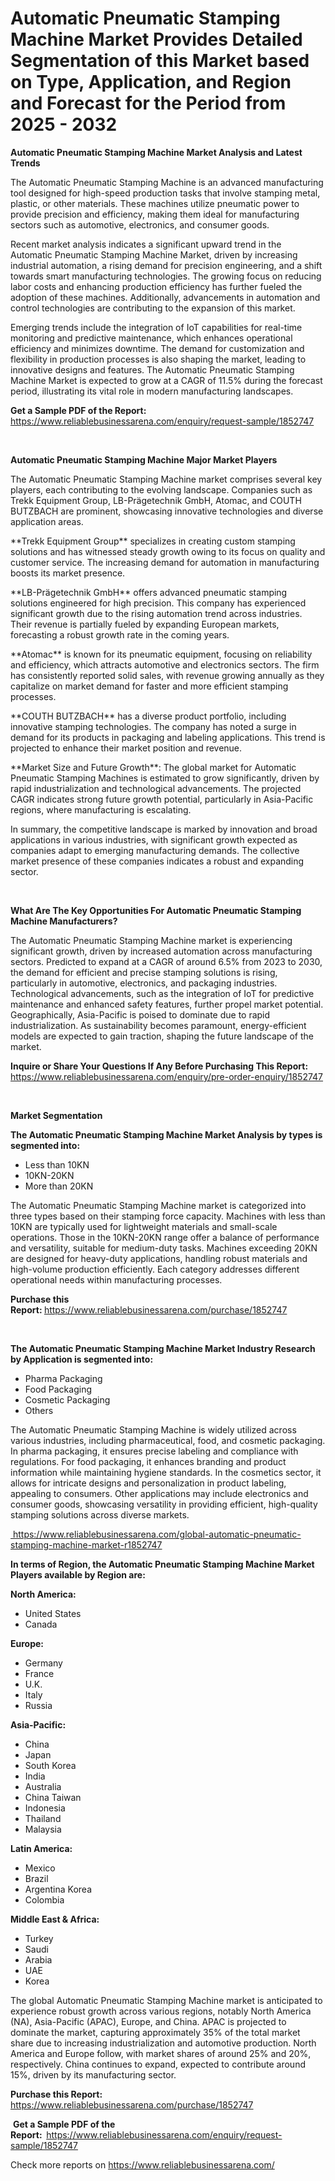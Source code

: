 <p><h1>Automatic Pneumatic Stamping Machine Market Provides Detailed Segmentation of this Market based on Type, Application, and Region and Forecast for the Period from 2025 - 2032</h1></p><p><strong>Automatic Pneumatic Stamping Machine Market Analysis and Latest Trends</strong></p>
<p><p>The Automatic Pneumatic Stamping Machine is an advanced manufacturing tool designed for high-speed production tasks that involve stamping metal, plastic, or other materials. These machines utilize pneumatic power to provide precision and efficiency, making them ideal for manufacturing sectors such as automotive, electronics, and consumer goods. </p><p>Recent market analysis indicates a significant upward trend in the Automatic Pneumatic Stamping Machine Market, driven by increasing industrial automation, a rising demand for precision engineering, and a shift towards smart manufacturing technologies. The growing focus on reducing labor costs and enhancing production efficiency has further fueled the adoption of these machines. Additionally, advancements in automation and control technologies are contributing to the expansion of this market.</p><p>Emerging trends include the integration of IoT capabilities for real-time monitoring and predictive maintenance, which enhances operational efficiency and minimizes downtime. The demand for customization and flexibility in production processes is also shaping the market, leading to innovative designs and features. The Automatic Pneumatic Stamping Machine Market is expected to grow at a CAGR of 11.5% during the forecast period, illustrating its vital role in modern manufacturing landscapes.</p></p>
<p><strong>Get a Sample PDF of the Report:&nbsp;</strong> <a href="https://www.reliablebusinessarena.com/enquiry/request-sample/1852747?utm_campaign=2889&utm_medium=2&utm_source=Github&utm_content=ia&utm_term=28022025&utm_id=automatic-pneumatic-stamping-machine">https://www.reliablebusinessarena.com/enquiry/request-sample/1852747</a></p>
<p>&nbsp;</p>
<p><strong>Automatic Pneumatic Stamping Machine Major Market Players</strong></p>
<p><p>The Automatic Pneumatic Stamping Machine market comprises several key players, each contributing to the evolving landscape. Companies such as Trekk Equipment Group, LB-Prägetechnik GmbH, Atomac, and COUTH BUTZBACH are prominent, showcasing innovative technologies and diverse application areas.</p><p>**Trekk Equipment Group** specializes in creating custom stamping solutions and has witnessed steady growth owing to its focus on quality and customer service. The increasing demand for automation in manufacturing boosts its market presence. </p><p>**LB-Prägetechnik GmbH** offers advanced pneumatic stamping solutions engineered for high precision. This company has experienced significant growth due to the rising automation trend across industries. Their revenue is partially fueled by expanding European markets, forecasting a robust growth rate in the coming years.</p><p>**Atomac** is known for its pneumatic equipment, focusing on reliability and efficiency, which attracts automotive and electronics sectors. The firm has consistently reported solid sales, with revenue growing annually as they capitalize on market demand for faster and more efficient stamping processes.</p><p>**COUTH BUTZBACH** has a diverse product portfolio, including innovative stamping technologies. The company has noted a surge in demand for its products in packaging and labeling applications. This trend is projected to enhance their market position and revenue.</p><p>**Market Size and Future Growth**: The global market for Automatic Pneumatic Stamping Machines is estimated to grow significantly, driven by rapid industrialization and technological advancements. The projected CAGR indicates strong future growth potential, particularly in Asia-Pacific regions, where manufacturing is escalating.</p><p>In summary, the competitive landscape is marked by innovation and broad applications in various industries, with significant growth expected as companies adapt to emerging manufacturing demands. The collective market presence of these companies indicates a robust and expanding sector.</p></p>
<p>&nbsp;</p>
<p><strong>What Are The Key Opportunities For Automatic Pneumatic Stamping Machine Manufacturers?</strong></p>
<p><p>The Automatic Pneumatic Stamping Machine market is experiencing significant growth, driven by increased automation across manufacturing sectors. Predicted to expand at a CAGR of around 6.5% from 2023 to 2030, the demand for efficient and precise stamping solutions is rising, particularly in automotive, electronics, and packaging industries. Technological advancements, such as the integration of IoT for predictive maintenance and enhanced safety features, further propel market potential. Geographically, Asia-Pacific is poised to dominate due to rapid industrialization. As sustainability becomes paramount, energy-efficient models are expected to gain traction, shaping the future landscape of the market.</p></p>
<p><strong>Inquire or Share Your Questions If Any Before Purchasing This Report:</strong> <a href="https://www.reliablebusinessarena.com/enquiry/pre-order-enquiry/1852747?utm_campaign=2889&utm_medium=2&utm_source=Github&utm_content=ia&utm_term=28022025&utm_id=automatic-pneumatic-stamping-machine">https://www.reliablebusinessarena.com/enquiry/pre-order-enquiry/1852747</a></p>
<p>&nbsp;</p>
<p><strong>Market Segmentation</strong></p>
<p><strong>The Automatic Pneumatic Stamping Machine Market Analysis by types is segmented into:</strong></p>
<p><ul><li>Less than 10KN</li><li>10KN-20KN</li><li>More than 20KN</li></ul></p>
<p><p>The Automatic Pneumatic Stamping Machine market is categorized into three types based on their stamping force capacity. Machines with less than 10KN are typically used for lightweight materials and small-scale operations. Those in the 10KN-20KN range offer a balance of performance and versatility, suitable for medium-duty tasks. Machines exceeding 20KN are designed for heavy-duty applications, handling robust materials and high-volume production efficiently. Each category addresses different operational needs within manufacturing processes.</p></p>
<p><strong>Purchase this Report:&nbsp;</strong><a href="https://www.reliablebusinessarena.com/purchase/1852747?utm_campaign=2889&utm_medium=2&utm_source=Github&utm_content=ia&utm_term=28022025&utm_id=automatic-pneumatic-stamping-machine">https://www.reliablebusinessarena.com/purchase/1852747</a></p>
<p>&nbsp;</p>
<p><strong>The Automatic Pneumatic Stamping Machine Market Industry Research by Application is segmented into:</strong></p>
<p><ul><li>Pharma Packaging</li><li>Food Packaging</li><li>Cosmetic Packaging</li><li>Others</li></ul></p>
<p><p>The Automatic Pneumatic Stamping Machine is widely utilized across various industries, including pharmaceutical, food, and cosmetic packaging. In pharma packaging, it ensures precise labeling and compliance with regulations. For food packaging, it enhances branding and product information while maintaining hygiene standards. In the cosmetics sector, it allows for intricate designs and personalization in product labeling, appealing to consumers. Other applications may include electronics and consumer goods, showcasing versatility in providing efficient, high-quality stamping solutions across diverse markets.</p></p>
<p><a href="https://www.reliablebusinessarena.com/global-automatic-pneumatic-stamping-machine-market-r1852747?utm_campaign=2889&utm_medium=2&utm_source=Github&utm_content=ia&utm_term=28022025&utm_id=automatic-pneumatic-stamping-machine">&nbsp;https://www.reliablebusinessarena.com/global-automatic-pneumatic-stamping-machine-market-r1852747</a></p>
<p><strong>In terms of Region, the Automatic Pneumatic Stamping Machine Market Players available by Region are:</strong></p>
<p>
    <p> <strong> North America: </strong>
        <ul>
            <li>United States</li>
            <li>Canada</li>
        </ul>
        </p> 
    <p> <strong> Europe: </strong>
        <ul>
            <li>Germany</li>
            <li>France</li>
            <li>U.K.</li>
            <li>Italy</li>
            <li>Russia</li>
        </ul>
        </p> 
    <p> <strong> Asia-Pacific: </strong>
        <ul>
            <li>China</li>
            <li>Japan</li>
            <li>South Korea</li>
            <li>India</li>
            <li>Australia</li>
            <li>China Taiwan</li>
            <li>Indonesia</li>
            <li>Thailand</li>
            <li>Malaysia</li>
        </ul>
        </p> 
    <p> <strong> Latin America: </strong>
        <ul>
            <li>Mexico</li>
            <li>Brazil</li>
            <li>Argentina Korea</li>
            <li>Colombia</li>
        </ul>
        </p> 
    <p> <strong> Middle East & Africa: </strong>
        <ul>
            <li>Turkey</li>
            <li>Saudi</li>
            <li>Arabia</li>
            <li>UAE</li>
            <li>Korea</li>
        </ul>
    </p>
    </p>
<p><p>The global Automatic Pneumatic Stamping Machine market is anticipated to experience robust growth across various regions, notably North America (NA), Asia-Pacific (APAC), Europe, and China. APAC is projected to dominate the market, capturing approximately 35% of the total market share due to increasing industrialization and automotive production. North America and Europe follow, with market shares of around 25% and 20%, respectively. China continues to expand, expected to contribute around 15%, driven by its manufacturing sector.</p></p>
<p><strong>Purchase this Report: </strong><a href="https://www.reliablebusinessarena.com/purchase/1852747?utm_campaign=2889&utm_medium=2&utm_source=Github&utm_content=ia&utm_term=28022025&utm_id=automatic-pneumatic-stamping-machine">https://www.reliablebusinessarena.com/purchase/1852747</a></p>
<p>&nbsp;<strong>Get a Sample PDF of the Report:&nbsp;&nbsp;</strong><a href="https://www.reliablebusinessarena.com/enquiry/request-sample/1852747?utm_campaign=2889&utm_medium=2&utm_source=Github&utm_content=ia&utm_term=28022025&utm_id=automatic-pneumatic-stamping-machine">https://www.reliablebusinessarena.com/enquiry/request-sample/1852747</a></p>
<p><strong></strong></p>
<p>Check more reports on <a href="https://www.reliablebusinessarena.com/?utm_campaign=2889&utm_medium=2&utm_source=Github&utm_content=ia&utm_term=28022025&utm_id=automatic-pneumatic-stamping-machine">https://www.reliablebusinessarena.com/</a></p>